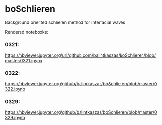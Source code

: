 # boSchlieren
Background oriented  schlieren method for interfacial waves

Rendered notebooks:
### 0321:

https://nbviewer.jupyter.org/url/github.com/balintkaszas/boSchlieren/blob/master/0321.ipynb

### 0322:

https://nbviewer.jupyter.org/github/balintkaszas/boSchlieren/blob/master/0322.ipynb

### 0329:

https://nbviewer.jupyter.org/github/balintkaszas/boSchlieren/blob/master/0329.ipynb



